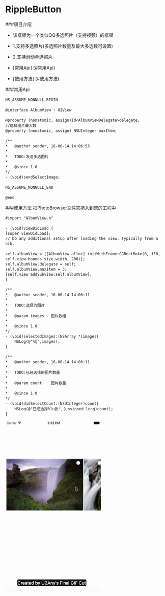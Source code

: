 # RippleButton

###项目介绍
* 该框架为一个类似QQ多选照片（支持视频）的框架
* 1.支持多选照片(多选照片数量及最大多选数可设置)
* 2.支持滑动单选照片

* [常用Api] (#常用Api)
* [使用方法] (#使用方法)

###<a id="常用Api"></a>常用Api
```objc
NS_ASSUME_NONNULL_BEGIN

@interface AlbumView : UIView

@property (nonatomic, assign)id<AlbumViewDelegate>delegate;
//选择图片最大数
@property (nonatomic, assign) NSUInteger maxItem;

/**
*	@author sender, 16-06-14 14:06:53
*
*	TODO:发送多选图片
*
*	@since 1.0
*/
- (void)sendSelectImage;

NS_ASSUME_NONNULL_END

@end
```

###<a id="使用方法"></a>使用方法
把PhotoBrowser文件夹拖入到您的工程中

```objc
#import "AlbumView.h"

- (void)viewDidLoad {
[super viewDidLoad];
// Do any additional setup after loading the view, typically from a nib.

self.albumView = [[AlbumView alloc] initWithFrame:CGRectMake(0, 150, self.view.bounds.size.width, 200)];
self.albumView.delegate = self;
self.albumView.maxItem = 3;
[self.view addSubview:self.albumView];
}

/**
*	@author sender, 16-06-14 14:06:11
*
*	TODO:选择的图片
*
*	@param images	图片数组
*
*	@since 1.0
*/
- (void)selectedImages:(NSArray *)images{
    NSLog(@"%@",images);
}

/**
*	@author sender, 16-06-14 14:06:11
*
*	TODO:已经选择的图片数量
*
*	@param count	图片数量
*
*	@since 1.0
*/
- (void)didSelectCount:(NSUInteger)count{
    NSLog(@"已经选择%lu张",(unsigned long)count);
}

```

![image](https://github.com/sfldzh/QQAlbum/blob/master/album.gif?raw=true)
